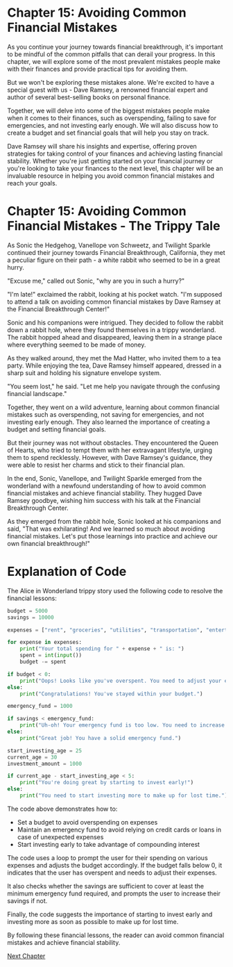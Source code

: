 # Chapter 15: Avoiding Common Financial Mistakes

As you continue your journey towards financial breakthrough, it's important to be mindful of the common pitfalls that can derail your progress. In this chapter, we will explore some of the most prevalent mistakes people make with their finances and provide practical tips for avoiding them.

But we won't be exploring these mistakes alone. We're excited to have a special guest with us - Dave Ramsey, a renowned financial expert and author of several best-selling books on personal finance.

Together, we will delve into some of the biggest mistakes people make when it comes to their finances, such as overspending, failing to save for emergencies, and not investing early enough. We will also discuss how to create a budget and set financial goals that will help you stay on track.

Dave Ramsey will share his insights and expertise, offering proven strategies for taking control of your finances and achieving lasting financial stability. Whether you're just getting started on your financial journey or you're looking to take your finances to the next level, this chapter will be an invaluable resource in helping you avoid common financial mistakes and reach your goals.
# Chapter 15: Avoiding Common Financial Mistakes - The Trippy Tale

As Sonic the Hedgehog, Vanellope von Schweetz, and Twilight Sparkle continued their journey towards Financial Breakthrough, California, they met a peculiar figure on their path - a white rabbit who seemed to be in a great hurry.

"Excuse me," called out Sonic, "why are you in such a hurry?"

"I'm late!" exclaimed the rabbit, looking at his pocket watch. "I'm supposed to attend a talk on avoiding common financial mistakes by Dave Ramsey at the Financial Breakthrough Center!"

Sonic and his companions were intrigued. They decided to follow the rabbit down a rabbit hole, where they found themselves in a trippy wonderland. The rabbit hopped ahead and disappeared, leaving them in a strange place where everything seemed to be made of money.

As they walked around, they met the Mad Hatter, who invited them to a tea party. While enjoying the tea, Dave Ramsey himself appeared, dressed in a sharp suit and holding his signature envelope system.

"You seem lost," he said. "Let me help you navigate through the confusing financial landscape."

Together, they went on a wild adventure, learning about common financial mistakes such as overspending, not saving for emergencies, and not investing early enough. They also learned the importance of creating a budget and setting financial goals.

But their journey was not without obstacles. They encountered the Queen of Hearts, who tried to tempt them with her extravagant lifestyle, urging them to spend recklessly. However, with Dave Ramsey's guidance, they were able to resist her charms and stick to their financial plan.

In the end, Sonic, Vanellope, and Twilight Sparkle emerged from the wonderland with a newfound understanding of how to avoid common financial mistakes and achieve financial stability. They hugged Dave Ramsey goodbye, wishing him success with his talk at the Financial Breakthrough Center.

As they emerged from the rabbit hole, Sonic looked at his companions and said, "That was exhilarating! And we learned so much about avoiding financial mistakes. Let's put those learnings into practice and achieve our own financial breakthrough!"
# Explanation of Code

The Alice in Wonderland trippy story used the following code to resolve the financial lessons:

```python
budget = 5000
savings = 10000

expenses = ["rent", "groceries", "utilities", "transportation", "entertainment"]

for expense in expenses:
    print("Your total spending for " + expense + " is: ")
    spent = int(input())
    budget -= spent

if budget < 0:
    print("Oops! Looks like you've overspent. You need to adjust your expenses.")
else:
    print("Congratulations! You've stayed within your budget.")

emergency_fund = 1000

if savings < emergency_fund:
    print("Uh-oh! Your emergency fund is too low. You need to increase your savings.")
else:
    print("Great job! You have a solid emergency fund.")

start_investing_age = 25
current_age = 30
investment_amount = 1000

if current_age - start_investing_age < 5:
    print("You're doing great by starting to invest early!")
else:
    print("You need to start investing more to make up for lost time.")

```

The code above demonstrates how to:
- Set a budget to avoid overspending on expenses
- Maintain an emergency fund to avoid relying on credit cards or loans in case of unexpected expenses
- Start investing early to take advantage of compounding interest

The code uses a loop to prompt the user for their spending on various expenses and adjusts the budget accordingly. If the budget falls below 0, it indicates that the user has overspent and needs to adjust their expenses.

It also checks whether the savings are sufficient to cover at least the minimum emergency fund required, and prompts the user to increase their savings if not.

Finally, the code suggests the importance of starting to invest early and investing more as soon as possible to make up for lost time.

By following these financial lessons, the reader can avoid common financial mistakes and achieve financial stability.


[Next Chapter](16_Chapter16.md)